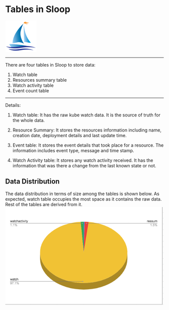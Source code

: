 # Tables in Sloop 


<img src="https://github.com/salesforce/sloop/raw/master/other/sloop_logo_color_small_notext.png">

----

There are four tables in Sloop to store data:

1. Watch table
1. Resources summary table
1. Watch activity table
1. Event count table

----

Details:

1. Watch table:
It has the raw kube watch data. It is the source of truth for the whole data. 

1. Resource Summary: It stores the resources information including name, creation date, deployment details and last update time.

1. Event table: It stores the event details that took place for a resource. The information includes event type, message and time stamp.

1. Watch Activity table: It stores any watch activity received. It has the information that was there a change from the last known state or not.


## Data Distribution

The data distribution in terms of size among the tables is shown below. As expected, watch table occupies the most space as it contains the raw data. Rest of the tables are derived from it.
![DataDistribution](../../../../other/data_distribution.png?raw=true "Data Distribution among Sloop tables")
